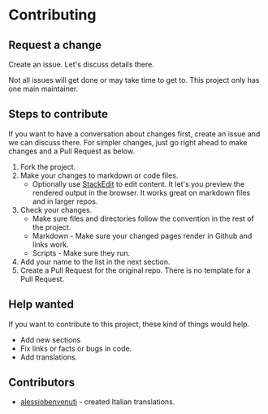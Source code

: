 # Contributing


## Request a change

Create an issue. Let's discuss details there.

Not all issues will get done or may take time to get to. This project only has one main maintainer.


## Steps to contribute

If you want to have a conversation about changes first, create an issue and we can discuss there. For simpler changes, just go right ahead to make changes and a Pull Request as below.

1. Fork the project.
2. Make your changes to markdown or code files.
    - Optionally use [StackEdit](https://stackedit.io/) to edit content. It let's you preview the rendered output in the browser. It works great on markdown files and in larger repos.
3. Check your changes.
    - Make sure files and directories follow the convention in the rest of the project.
    - Markdown - Make sure your changed pages render in Github and links work.
    - Scripts - Make sure they run.
4. Add your name to the list in the next section.
5. Create a Pull Request for the original repo. There is no template for a Pull Request.


## Help wanted

If you want to contribute to this project, these kind of things would help.

- Add new sections
- Fix links or facts or bugs in code.
- Add translations.


## Contributors

- [alessiobenvenuti](https//github.com/alessiobenvenuti) - created Italian translations.
